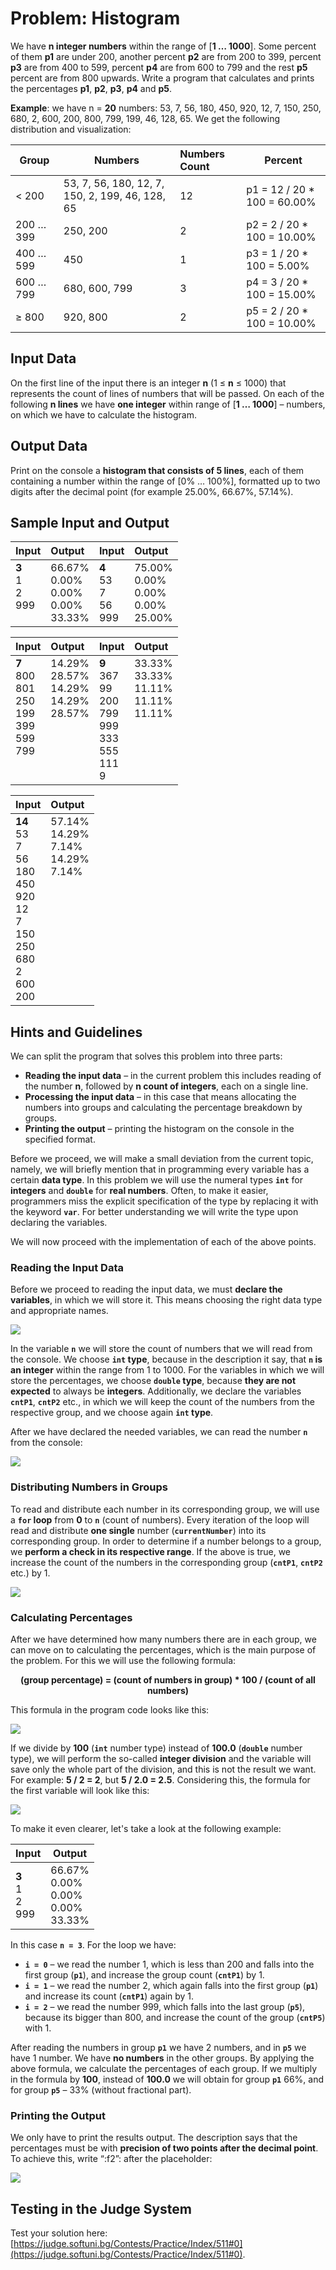 # Problem: Histogram
	
We have **n integer numbers** within the range of [**1 … 1000**]. Some percent of them **p1** are under 200, another percent **p2** are from 200 to 399, percent **p3** are from 400 to 599, percent **p4** are from 600 to 799 and the rest **p5** percent are from 800 upwards. Write a program that calculates and prints the percentages **p1**, **p2**, **p3**, **p4** and **p5**.

**Example**: we have n = **20** numbers: 53, 7, 56, 180, 450, 920, 12, 7, 150, 250, 680, 2, 600, 200, 800, 799, 199, 46, 128, 65. We get the following distribution and visualization:
                          
| **Group**   | **Numbers**                                     | **Numbers Count** | **Percent**                  |
|-------------|-------------------------------------------------|:---------------|---------------------------------|
| < 200       | 53, 7, 56, 180, 12, 7, 150, 2, 199, 46, 128, 65 | 12             | p1 = 12 / 20 * 100 = 60.00%     |
| 200 … 399   | 250, 200                                        | 2              | p2 = 2 / 20 * 100 = 10.00%      |
| 400 … 599   | 450                                             | 1              | p3 = 1 / 20 * 100 = 5.00%       |
| 600 … 799   | 680, 600, 799                                   | 3              | p4 = 3 / 20 * 100 = 15.00%      |
| ≥ 800       | 920, 800                                        | 2              | p5 = 2 / 20 * 100 = 10.00%      |

## Input Data

On the first line of the input there is an integer **n** (1 ≤ **n** ≤ 1000) that represents the count of lines of numbers that will be passed. On each of the following **n lines** we have **one integer** within range of [**1 … 1000**] – numbers, on which we have to calculate the histogram.

## Output Data

Print on the console a **histogram that consists of 5 lines**, each of them containing a number within the range of [0% … 100%], formatted up to two digits after the decimal point (for example 25.00%, 66.67%, 57.14%).

## Sample Input and Output

<table>
<thead>
<tr>
<th align="left"><strong>Input</strong></th>
<th align="left"><strong>Output</strong></th>
<th align="left"><strong>Input</strong></th>
<th align="left"><strong>Output</strong></th>
</tr>
</thead>
<tbody>
<tr>
<td valign="top"><strong>3</strong><br>1<br>2<br>999</td>
<td valign="top">66.67%<br>0.00%<br>0.00%<br>0.00%<br>33.33%</td>
<td valign="top"><strong>4</strong><br>53<br>7<br>56<br>999</td>
<td valign="top">75.00%<br>0.00%<br>0.00%<br>0.00%<br>25.00%</td>
</tr>
</tbody>
</table>

<table>
<thead>
<tr>
<th align="left"><strong>Input</strong></th>
<th align="left"><strong>Output</strong></th>
<th align="left"><strong>Input</strong></th>
<th align="left"><strong>Output</strong></th>
</tr>
</thead>
<tbody>
<tr>
<td valign="top"><strong>7</strong><br>800<br>801<br>250<br>199<br>399<br>599<br>799</td>
<td valign="top">14.29%<br>28.57%<br>14.29%<br>14.29%<br>28.57%</td>
<td valign="top"><strong>9</strong><br>367<br>99<br>200<br>799<br>999<br>333<br>555<br>111<br>9</td>
<td valign="top">33.33%<br>33.33%<br>11.11%<br>11.11%<br>11.11%</td>
</tr>
</tbody>
</table>

<table>
<thead>
<tr>
<th align="left"><strong>Input</strong></th>
<th align="left"><strong>Output</strong></th>
</tr>
</thead>
<tbody>
<tr>
<td valign="top"><strong>14</strong><br>53<br>7<br>56<br>180<br>450<br>920<br>12<br>7<br>150<br>250<br>680<br>2<br>600<br>200</td>
<td valign="top">57.14%<br>14.29%<br>7.14%<br>14.29%<br>7.14%</td>
</tr>
</tbody>
</table>

## Hints and Guidelines

We can split the program that solves this problem into three parts:

  * **Reading the input data** – in the current problem this includes reading of the number **n**, followed by **n count of integers**, each on a single line.
  * **Processing the input data** – in this case that means allocating the numbers into groups and calculating the percentage breakdown by groups.
  * **Printing the output** – printing the histogram on the console in the specified format.
  
Before we proceed, we will make a small deviation from the current topic, namely, we will briefly mention that in programming every variable has a certain **data type**. In this problem we will use the numeral types **`int`** for **integers** and **`double`** for **real numbers**. Often, to make it easier, programmers miss the explicit specification of the type by replacing it with the keyword **`var`**.  For better understanding we will write the type upon declaring the variables.

We will now proceed with the implementation of each of the above points.

### Reading the Input Data
  
Before we proceed to reading the input data, we must **declare the variables**, in which we will store it. This means choosing the right data type and appropriate names.
  
![](/assets/chapter-5-2-images/01.Histogram-01.png)

In the variable **`n`** we will store the count of numbers that we will read from the console. We choose **`int` type**, because in the description it say, that **`n` is an integer** within the range from 1 to 1000. For the variables in which we will store the percentages, we choose **`double` type**, because **they are not expected** to always be **integers**. Additionally, we declare the variables **`cntP1`**, **`cntP2`** etc., in which we will keep the count of the numbers from the respective group, and we choose again **`int` type**.

After we have declared the needed variables, we can read the number **`n`** from the console:

![](/assets/chapter-5-2-images/01.Histogram-02.png)

### Distributing Numbers in Groups

To read and distribute each number in its corresponding group, we will use a **`for` loop** from **0** to **`n`** (count of numbers). Every iteration of the loop will read and distribute **one single** number (**`currentNumber`**) into its corresponding group. In order to determine if a number belongs to a group, we **perform a check in its respective range**. If the above is true, we increase the count of the numbers in the corresponding group (**`cntP1`**, **`cntP2`** etc.) by 1.  

![](/assets/chapter-5-2-images/01.Histogram-03.png)

### Calculating Percentages

After we have determined how many numbers there are in each group, we can move on to calculating the percentages, which is the main purpose of the problem. For this we will use the following formula:

<p align="center"><strong>(group percentage) = (count of numbers in group) * 100 / (count of all numbers)</strong></p>

This formula in the program code looks like this:

![](/assets/chapter-5-2-images/01.Histogram-04.png)

If we divide by **100** (**`int`** number type) instead of **100.0** (**`double`** number type), we will perform the so-called **integer division** and the variable will save only the whole part of the division, and this is not the result we want. For example: **5 / 2 = 2**, but **5 / 2.0 = 2.5**. Considering this, the formula for the first variable will look like this: 

![](/assets/chapter-5-2-images/01.Histogram-05.png)

To make it even clearer, let's take a look at the following example: 

| Input | Output |
|--------|---------|
|**3**<br>1<br>2<br>999|66.67%<br>0.00%<br>0.00%<br>0.00%<br>33.33%|

In this case **`n = 3`**.
For the loop we have:
- **`i = 0`** – we read the number 1, which is less than 200 and falls into the first group (**`p1`**), and increase the group count (**`cntP1`**) by 1.
- **`i = 1`** – we read the number 2, which again falls into the first group (**`p1`**) and increase its count (**`cntP1`**) again by 1.
- **`i = 2`** – we read the number 999, which falls into the last group (**`p5`**), because its bigger than 800, and increase the count of the group (**`cntP5`**) with 1.
   
After reading the numbers in group **`p1`** we have 2 numbers, and in **`p5`** we have 1 number. We have **no numbers** in the other groups. By applying the above formula, we calculate the percentages of each group. If we multiply in the formula by **100**, instead of **100.0** we will obtain for group **`p1`** 66%, and for group **`p5`** – 33% (without fractional part).

### Printing the Output
  
We only have to print the results output. The description says that the percentages must be with **precision of two points after the decimal point**. To achieve this, write “:f2”: after the placeholder:

![](/assets/chapter-5-2-images/01.Histogram-06.png)

## Testing in the Judge System

Test your solution here: [https://judge.softuni.bg/Contests/Practice/Index/511#0](https://judge.softuni.bg/Contests/Practice/Index/511#0).

